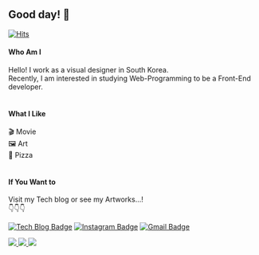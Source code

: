 ## Good day! 👋

[![Hits](https://hits.seeyoufarm.com/api/count/incr/badge.svg?url=https%3A%2F%2Fgithub.com%2Fhaesoo9410&count_bg=%23EB8B10&title_bg=%23684327&icon=&icon_color=%23E7E7E7&title=VISIT&edge_flat=false)](https://github.com/BangBang-e)

#### Who Am I
 Hello! I work as a visual designer in South Korea.<br>
 Recently, I am interested in studying Web-Programming to be a Front-End developer.<br>
<br>

#### What I Like
 🎬 Movie<br>
 🖼️ Art<br>
 🍕 Pizza<br>
<br>

#### If You Want to
 Visit my Tech blog or see my Artworks...!<br>
 👇👇👇

[![Tech Blog Badge](http://img.shields.io/badge/-Tech%20blog-black?style=flat-square&logo=github&link=https://bangbang-e.github.io/)](https://bangbang-e.github.io/)
[![Instagram Badge](http://img.shields.io/badge/Instagram-E4405F?style=flat-square&logo=github&link=https://www.instagram.com/0oosett_toy/)](https://www.instagram.com/0oosett_toy/)
[![Gmail Badge](https://img.shields.io/badge/Gmail-D14836?style=flat&logo=Gmail&logoColor=white)](mailto:youngjae7133@gmail.com)

<a href="https://bangbang-e.github.io" title="Tech Blog" target="_blank">
<img src="https://img.shields.io/badge/Tech%20blog-black?style=flat-square&logo=Tech Blog&logoColor=white">
</a>
<a href="https://www.instagram.com/0oosett_toy" title="Instagram" target="_blank">
<img src="https://img.shields.io/badge/Instagram-E4405F?style=flat-square&logo=Instagram&logoColor=white">
</a> 
<a href="mailto:youngjae7133@gmail.com" title="G-mail" target="_blank">
<img src="https://img.shields.io/badge/Gmail-D14836?style=flat-square&logo=Gmail&logoColor=white">
</a>
